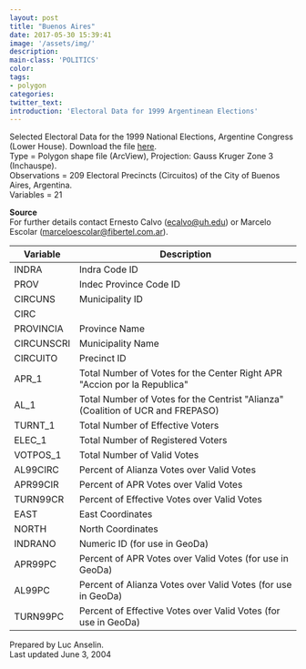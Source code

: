 ```yaml
---
layout: post
title: "Buenos Aires"
date: 2017-05-30 15:39:41
image: '/assets/img/'
description:
main-class: 'POLITICS'
color:
tags:
- polygon
categories:
twitter_text:
introduction: 'Electoral Data for 1999 Argentinean Elections'
---
```

Selected Electoral Data for the 1999 National Elections, Argentine Congress (Lower House). Download the file [here](https://s3.amazonaws.com/geoda/data/buenosaires.zip).  
Type = Polygon shape file (ArcView), Projection: Gauss Kruger Zone 3 (Inchauspe).  
Observations = 209 Electoral Precincts (Circuitos) of the City of Buenos Aires, Argentina.  
Variables = 21  

**Source**  
For further details contact Ernesto Calvo (ecalvo@uh.edu) or Marcelo Escolar (marceloescolar@fibertel.com.ar).  

Variable | Description
---|---
INDRA | Indra Code ID
PROV | Indec Province Code ID
CIRCUNS | Municipality ID
CIRC |
PROVINCIA | Province Name
CIRCUNSCRI | Municipality Name
CIRCUITO | Precinct ID
APR_1 | Total Number of Votes for the Center Right APR "Accion por la Republica"
AL_1 | Total Number of Votes for the Centrist "Alianza" (Coalition of UCR and FREPASO)
TURNT_1 | Total Number of Effective Voters
ELEC_1 | Total Number of Registered Voters
VOTPOS_1 | Total Number of Valid Votes
AL99CIRC | Percent of Alianza Votes over Valid Votes
APR99CIR | Percent of APR Votes over Valid Votes
TURN99CR | Percent of Effective Votes over Valid Votes
EAST | East Coordinates
NORTH | North Coordinates
INDRANO | Numeric ID (for use in GeoDa)
APR99PC | Percent of APR Votes over Valid Votes (for use in GeoDa)
AL99PC | Percent of Alianza Votes over Valid Votes (for use in GeoDa)
TURN99PC | Percent of Effective Votes over Valid Votes (for use in GeoDa)

Prepared by Luc Anselin.  
Last updated June 3, 2004  
